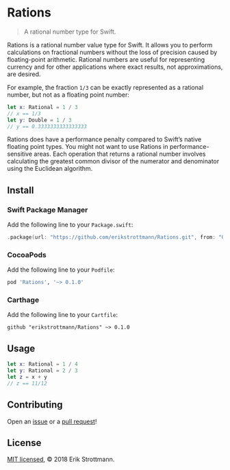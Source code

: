 # Rations

> A rational number type for Swift.

Rations is a rational number value type for Swift. It allows you to perform calculations on fractional numbers without the loss of precision caused by floating-point arithmetic. Rational numbers are useful for representing currency and for other applications where exact results, not approximations, are desired.

For example, the fraction `1/3` can be exactly represented as a rational number, but not as a floating point number:

```swift
let x: Rational = 1 / 3
// x == 1/3
let y: Double = 1 / 3
// y == 0.3333333333333333
```

Rations does have a performance penalty compared to Swift’s native floating point types. You might not want to use Rations in performance-sensitive areas. Each operation that returns a rational number involves calculating the greatest common divisor of the numerator and denominator using the Euclidean algorithm.

## Install

### Swift Package Manager

Add the following line to your `Package.swift`:
```swift
.package(url: "https://github.com/erikstrottmann/Rations.git", from: "0.1.0"),
```

### CocoaPods

Add the following line to your `Podfile`:
```ruby
pod 'Rations', '~> 0.1.0'
```

### Carthage

Add the following line to your `Cartfile`:
```
github "erikstrottmann/Rations" ~> 0.1.0
```

## Usage

```swift
let x: Rational = 1 / 4
let y: Rational = 2 / 3
let z = x + y
// z == 11/12
```

## Contributing

Open an [issue](https://github.com/erikstrottmann/Rations/issues) or a [pull request](https://github.com/erikstrottmann/Rations/pulls)!

## License

[MIT licensed](LICENSE.md), © 2018 Erik Strottmann.

